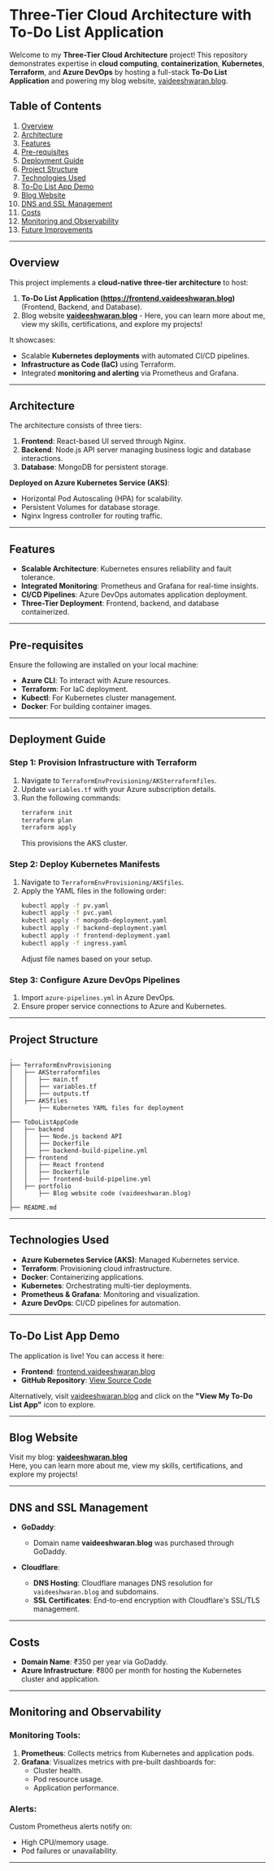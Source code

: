 
# Three-Tier Cloud Architecture with To-Do List Application

Welcome to my **Three-Tier Cloud Architecture** project! This repository demonstrates expertise in **cloud computing**, **containerization**, **Kubernetes**, **Terraform**, and **Azure DevOps** by hosting a full-stack **To-Do List Application** and powering my blog website, [vaideeshwaran.blog](https://vaideeshwaran.blog).

## Table of Contents
1. [Overview](#overview)
2. [Architecture](#architecture)
3. [Features](#features)
4. [Pre-requisites](#pre-requisites)
5. [Deployment Guide](#deployment-guide)
6. [Project Structure](#project-structure)
7. [Technologies Used](#technologies-used)
8. [To-Do List App Demo](#to-do-list-app-demo)
9. [Blog Website](#blog-website)
10. [DNS and SSL Management](#dns-and-ssl-management)
11. [Costs](#costs)
12. [Monitoring and Observability](#monitoring-and-observability)
13. [Future Improvements](#future-improvements)

---

## Overview

This project implements a **cloud-native three-tier architecture** to host:
1. **To-Do List Application (https://frontend.vaideeshwaran.blog)** (Frontend, Backend, and Database).
2. Blog website **[vaideeshwaran.blog](https://vaideeshwaran.blog)** - Here, you can learn more about me, view my skills, certifications, and explore my projects!

It showcases:
- Scalable **Kubernetes deployments** with automated CI/CD pipelines.
- **Infrastructure as Code (IaC)** using Terraform.
- Integrated **monitoring and alerting** via Prometheus and Grafana.

---

## Architecture

The architecture consists of three tiers:
1. **Frontend**: React-based UI served through Nginx.
2. **Backend**: Node.js API server managing business logic and database interactions.
3. **Database**: MongoDB for persistent storage.

**Deployed on Azure Kubernetes Service (AKS)**:
- Horizontal Pod Autoscaling (HPA) for scalability.
- Persistent Volumes for database storage.
- Nginx Ingress controller for routing traffic.

---

## Features

- **Scalable Architecture**: Kubernetes ensures reliability and fault tolerance.
- **Integrated Monitoring**: Prometheus and Grafana for real-time insights.
- **CI/CD Pipelines**: Azure DevOps automates application deployment.
- **Three-Tier Deployment**: Frontend, backend, and database containerized.

---

## Pre-requisites

Ensure the following are installed on your local machine:
- **Azure CLI**: To interact with Azure resources.
- **Terraform**: For IaC deployment.
- **Kubectl**: For Kubernetes cluster management.
- **Docker**: For building container images.

---

## Deployment Guide

### Step 1: Provision Infrastructure with Terraform
1. Navigate to `TerraformEnvProvisioning/AKSterraformfiles`.
2. Update `variables.tf` with your Azure subscription details.
3. Run the following commands:
    ```bash
    terraform init
    terraform plan
    terraform apply
    ```
   This provisions the AKS cluster.

### Step 2: Deploy Kubernetes Manifests
1. Navigate to `TerraformEnvProvisioning/AKSfiles`.
2. Apply the YAML files in the following order:
    ```bash
    kubectl apply -f pv.yaml
    kubectl apply -f pvc.yaml
    kubectl apply -f mongodb-deployment.yaml
    kubectl apply -f backend-deployment.yaml
    kubectl apply -f frontend-deployment.yaml
    kubectl apply -f ingress.yaml
    ```
   Adjust file names based on your setup.

### Step 3: Configure Azure DevOps Pipelines
1. Import `azure-pipelines.yml` in Azure DevOps.
2. Ensure proper service connections to Azure and Kubernetes.

---

## Project Structure

```plaintext
.
├── TerraformEnvProvisioning
│   ├── AKSterraformfiles
│   │   ├── main.tf
│   │   ├── variables.tf
│   │   ├── outputs.tf
│   ├── AKSfiles
│       ├── Kubernetes YAML files for deployment
│
├── ToDoListAppCode
│   ├── backend
│   │   ├── Node.js backend API
│   │   ├── Dockerfile
│   │   ├── backend-build-pipeline.yml
│   ├── frontend
│   │   ├── React frontend
│   │   ├── Dockerfile
│   │   ├── frontend-build-pipeline.yml
│   ├── portfolio
│       ├── Blog website code (vaideeshwaran.blog)
│
├── README.md
```

---

## Technologies Used

- **Azure Kubernetes Service (AKS)**: Managed Kubernetes service.
- **Terraform**: Provisioning cloud infrastructure.
- **Docker**: Containerizing applications.
- **Kubernetes**: Orchestrating multi-tier deployments.
- **Prometheus & Grafana**: Monitoring and visualization.
- **Azure DevOps**: CI/CD pipelines for automation.

---

## To-Do List App Demo

The application is live! You can access it here:
- **Frontend**: [frontend.vaideeshwaran.blog](http://frontend.vaideeshwaran.blog)
- **GitHub Repository**: [View Source Code](https://github.com/vaideeshwarank/three-tier-app-kubernetes-terraform-azure-devops.git)

Alternatively, visit [vaideeshwaran.blog](https://vaideeshwaran.blog) and click on the **"View My To-Do List App"** icon to explore.

---

## Blog Website

Visit my blog: **[vaideeshwaran.blog](https://vaideeshwaran.blog)**  
Here, you can learn more about me, view my skills, certifications, and explore my projects!

---

## DNS and SSL Management

- **GoDaddy**:
  - Domain name **vaideeshwaran.blog** was purchased through GoDaddy.

- **Cloudflare**:
  - **DNS Hosting**: Cloudflare manages DNS resolution for `vaideeshwaran.blog` and subdomains.
  - **SSL Certificates**: End-to-end encryption with Cloudflare's SSL/TLS management.

---

## Costs

- **Domain Name**: ₹350 per year via GoDaddy.
- **Azure Infrastructure**: ₹800 per month for hosting the Kubernetes cluster and application.

---

## Monitoring and Observability

### Monitoring Tools:
1. **Prometheus**: Collects metrics from Kubernetes and application pods.
2. **Grafana**: Visualizes metrics with pre-built dashboards for:
    - Cluster health.
    - Pod resource usage.
    - Application performance.

### Alerts:
Custom Prometheus alerts notify on:
- High CPU/memory usage.
- Pod failures or unavailability.

---

